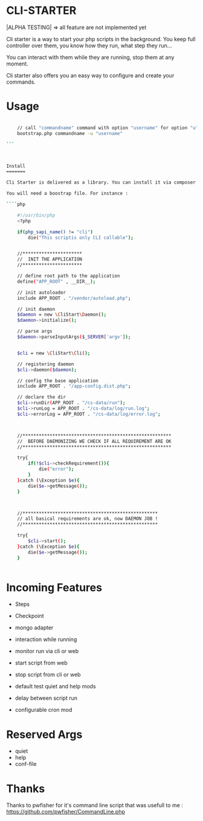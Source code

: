 CLI-STARTER
===========

|ALPHA TESTING| => all feature are not implemented yet

Cli starter is a way to start your php scripts in the background.
You keep full controller over them, you know how they run, what step they run...

You can interact with them while they are running, stop them at any moment.

Cli starter also offers you an easy way to configure and create your commands.


Usage
=====

````sh

    // call "commandname" command with option "username" for option "u"
    bootstrap.php commandname -u "username"

```



Install
=======

Cli Starter is delivered as a library. You can install it via composer : ``sneakybobito/cli-starter``

You will need a boostrap file. For instance :

````php

    #!/usr/bin/php
    <?php

    if(php_sapi_name() != "cli")
        die("This scriptis only CLI callable");


    //**********************
    //  INIT THE APPLICATION
    //**********************

    // define root path to the application
    define("APP_ROOT" , __DIR__);

    // init autoloader
    include APP_ROOT . "/vendor/autoload.php";

    // init daemon
    $daemon = new \CliStart\Daemon();
    $daemon->initialize();

    // parse args
    $daemon->parseInputArgs($_SERVER['argv']);


    $cli = new \CliStart\Cli();

    // registering daemon
    $cli->daemon($daemon);

    // config the base application
    include APP_ROOT . "/app-config.dist.php";

    // declare the dir
    $cli->runDir(APP_ROOT . "/cs-data/run");
    $cli->runLog = APP_ROOT . "/cs-data/log/run.log";
    $cli->errorLog = APP_ROOT . "/cs-data/log/error.log";



    //*******************************************************
    //  BEFORE DAEMONIZING WE CHECK IF ALL REQUIREMENT ARE OK
    //*******************************************************

    try{
        if(!$cli->checkRequirement()){
            die("error");
        }
    }catch (\Exception $e){
        die($e->getMessage());
    }



    //**************************************************
    // all basical requirements are ok, now DAEMON JOB !
    //**************************************************

    try{
        $cli->start();
    }catch (\Exception $e){
        die($e->getMessage());
    }



````



Incoming Features
==================

* Steps
* Checkpoint
* mongo adapter
* interaction while running

* monitor run via cli or web 
* start script from web
* stop script from cli or web
* default test quiet and help mods
* delay between script run
* configurable cron mod


Reserved Args
=============

* quiet
* help
* conf-file

Thanks
======

Thanks to pwfisher for it's command line script that was usefull to me : https://github.com/pwfisher/CommandLine.php